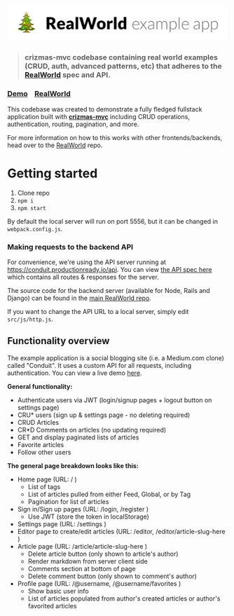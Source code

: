 # ![RealWorld Crizmas MVC](crizmas.png)

> ### crizmas-mvc codebase containing real world examples (CRUD, auth, advanced patterns, etc) that adheres to the [RealWorld](https://github.com/gothinkster/realworld) spec and API.


### [Demo](https://raulsebastianmihaila.github.io/crizmas-mvc-realworld-site/)&nbsp;&nbsp;&nbsp;&nbsp;[RealWorld](https://github.com/gothinkster/realworld)


This codebase was created to demonstrate a fully fledged fullstack application built with **[crizmas-mvc](https://github.com/raulsebastianmihaila/crizmas-mvc)** including CRUD operations, authentication, routing, pagination, and more.


For more information on how to this works with other frontends/backends, head over to the [RealWorld](https://github.com/gothinkster/realworld) repo.


# Getting started

1. Clone repo
2. `npm i`
3. `npm start`


By default the local server will run on port 5556, but it can be changed in `webpack.config.js`.


### Making requests to the backend API

For convenience, we're using the API server running at https://conduit.productionready.io/api. You can view [the API spec here](https://github.com/GoThinkster/productionready/blob/master/api) which contains all routes & responses for the server.

The source code for the backend server (available for Node, Rails and Django) can be found in the [main RealWorld repo](https://github.com/gothinkster/realworld).

If you want to change the API URL to a local server, simply edit `src/js/http.js`.


## Functionality overview

The example application is a social blogging site (i.e. a Medium.com clone) called "Conduit". It uses a custom API for all requests, including authentication. You can view a live demo [here](https://raulsebastianmihaila.github.io/crizmas-mvc-realworld-site/).

**General functionality:**

- Authenticate users via JWT (login/signup pages + logout button on settings page)
- CRU* users (sign up & settings page - no deleting required)
- CRUD Articles
- CR*D Comments on articles (no updating required)
- GET and display paginated lists of articles
- Favorite articles
- Follow other users

**The general page breakdown looks like this:**

- Home page (URL: / )
    - List of tags
    - List of articles pulled from either Feed, Global, or by Tag
    - Pagination for list of articles
- Sign in/Sign up pages (URL: /login, /register )
    - Use JWT (store the token in localStorage)
- Settings page (URL: /settings )
- Editor page to create/edit articles (URL: /editor, /editor/article-slug-here )
- Article page (URL: /article/article-slug-here )
    - Delete article button (only shown to article's author)
    - Render markdown from server client side
    - Comments section at bottom of page
    - Delete comment button (only shown to comment's author)
- Profile page (URL: /@username, /@username/favorites )
    - Show basic user info
    - List of articles populated from author's created articles or author's favorited articles
